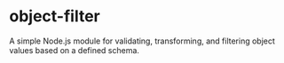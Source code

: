 # object-filter
A simple Node.js module for validating, transforming, and filtering object values based on a defined schema.